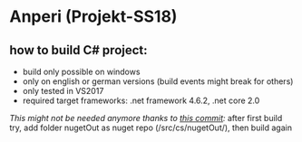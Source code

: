 # Anperi (Projekt-SS18)
## how to build C# project:
* build only possible on windows
* only on english or german versions (build events might break for others)
* only tested in VS2017
* required target frameworks: .net framework 4.6.2, .net core 2.0

*This might not be needed anymore thanks to [this commit](https://github.com/Bobocato/Projekt-SS18/commit/4d9b1811ccae0501cb833d1fb1b2480c0ac1a5ee):*
after first build try, add folder nugetOut as nuget repo (/src/cs/nugetOut/), then build again
